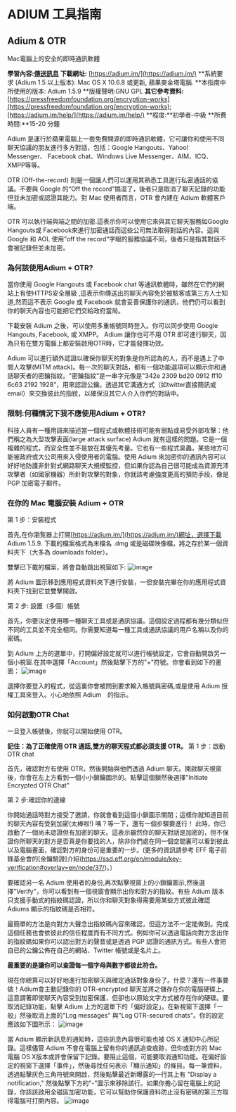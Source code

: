 # ADIUM 工具指南

## Adium & OTR
Mac電腦上的安全的即時通訊軟體

**學習內容:[傳送訊息](umbrella://lesson/sending-a-message)**
**下載網址:** [https://adium.im/](https://adium.im/)
**系統要求 (Adium 1.5 以上版本): Mac OS X 10.6.8 或更新, 蘋果麥金塔電腦.
**本指南中所使用的版本: Adium 1.5.9
**版權聲明:GNU GPL
**其它參考資料:**[https://pressfreedomfoundation.org/encryption-works](https://pressfreedomfoundation.org/encryption-works);[https://adium.im/help/](https://adium.im/help/)
**程度:**初學者-中級
**所費時間:**15-20 分鐘

Adium 是運行於蘋果電腦上一套免費開源的即時通訊軟體，它可讓你和使用不同聊天協議的朋友進行多方對話，包括：Google Hangouts、Yahoo! Messenger、 Facebook chat、Windows Live Messenger、AIM、ICQ、XMPP等等。

OTR (Off-the-record) 則是一個讓人們可以運用其熟悉工具進行私密通話的協議。不要與 Google 的“Off the record”搞混了，後者只是取消了聊天記錄的功能但並未加密或認證其能力。對 Mac 使用者而言，OTR 會內建在 Adium 軟體客戶端。

OTR 可以執行端與端之間的加密.這表示你可以使用它來與其它聊天服務如Google Hangouts或 Facebook來進行加密通話而這些公司無法取得對話的內容。這與 Google 和 AOL 使用”off the record“字眼的服務協議不同，後者只是指其對話不會被記錄但並未加密。

### 為何該使用Adium + OTR?

當你使用 Google Hangouts 或 Facebook chat 等通訊軟體時，雖然在它們的網站上有使HTTPS安全層級 ,這表示你傳送出的聊天內容免於被駭客或第三方人士知道,然而這不表示 Google 或 Facebook 就會妥善保護你的通訊，他們仍可以看到你的聊天內容也可能把它們交給政府當局。

下載安裝 Adium 之後，可以使用多重帳號同時登入。你可以同步使用 Google Hangouts, Facebook, 或 XMPP。 Adium 讓你也可不用 OTR 即可進行聊天，因為只有在雙方電腦上都安裝啟用OTR時，它才能發揮功效。

Adium 可以進行額外認證以確保你聊天的對象是你所認為的人，而不是遇上了中間人攻擊(MITM attack)。每一次的聊天對話，都有一個功能選項可以顯示你和通話聊天者的密鑰指紋。"密鑰指紋"是一串字元像是"342e 2309 bd20 0912 ff10 6c63 2192 1928"，用來認證公鑰。透過其它溝通方式（如twitter直接簡訊或email）來交換彼此的指紋，以確保沒其它人介入你們的對話中。

### 限制:何種情況下我不應使用Adium + OTR?

科技人員有一種用語來描述當一個程式或軟體技術可能有弱點或易受外部攻擊：他們稱之為大型攻擊表面(large attack surface) Adium 就有這樣的問題。它是一個複雜的程式，而安全性並不是放在其優先考量。它也有一些程式臭蟲，某些地方可能被政府或大公司用來入侵使用者的電腦。使用 Adium 來加密你的通訊內容可以好好地防護非針對式網路聊天大規模監控，但如果你認為自己很可能成為資源充沛攻擊者（如國家機器）所針對攻擊的對象，你就該考慮強度更高的預防手段，像是 PGP 加密電子郵件。

### 在你的 Mac 電腦安裝 Adium + OTR

第 1 步：安裝程式

首先,在你瀏覧器上打開[https://adium.im/](https://adium.im/)網址，選擇下載 Adium 1.5.9. 下載的檔案格式為末檔名 .dmg 或是磁碟映像檔，將之存於某一個資料夾下（大多為 downloads folder）。

雙擊已下載的檔案，將會自動跳出視窗如下:
![image](tool_adium1.png)

將 Adium 圖示移到應用程式資料夾下進行安裝，一但安裝完畢在你的應用程式資料夾下找到它並雙擊開啟。

第 2 步: 設置（多個）帳號

首先，你要決定使用哪一種聊天工具或是通訊協議。這個設定過程都有幾分類似但不同的工具並不完全相同。你需要知道每一種工具或通訊協議的用戶名稱以及你的密碼。

到 Adium 上方的選單中，打開偏好設定就可以進行帳號設定，它會自動開啟另一個小視窗.在其中選擇「Account」然後點擊下方的"+"符號。你會看到如下的畫面：
![image](tool_adium2.png)

選擇你要登入的程式，從這裏你會被問到要求輸入帳號與密碼,或是使用 Adium 授權工具來登入。小心地依照 Adium　的指示。

### 如何啟動OTR Chat

一旦登入帳號後，你就可以開始使用 OTR。

**記住：為了正確使用 OTR 通話,雙方的聊天程式都必須支援 OTR。**
第 1 步：啟動 OTR chat

首先，確認對方有使用 OTR，然後開始與他們透過 Adium 聊天。開啟聊天視窗後，你會在左上方看到一個小小鎖鑰圖示的。點擊這個鎖然後選擇"Initiate Encrypted OTR Chat"

第 2 步:確認你的連線

你開始通話時對方接受了邀請，你就會看到這個小鎖圖示關閉；這樣你就知道目前的聊天內容有受到加密(太棒啦!) 咦？等一下，還有一個步驟要進行！
此時，你已啟動了一個尚未認證但有加密的聊天。這表示雖然你的聊天對話是加密的，但不保證你所聊天的對方是否真是你要找的人，除非你們處在同一個空間裏可以看到彼此以及電腦畫面，確認對方的身份可是重要的一步。(更多的資訊請參考 EFF 電子前鋒基金會的[金鑰驗證]介紹(https://ssd.eff.org/en/module/key-verification#overlay=en/node/37/)。）

要確認另一名 Adium 使用者的身份,再次點擊視窗上的小鎖鑰圖示,然後選擇"Verify"，你可以看到有一個視窗會顯示出你和對方的指紋。有些 Adium 版本只支援手動式的指紋碼認證，所以你和聊天對象得需要用某些方式彼此確認 Adiums 顯示的指紋碼是否相符。

最簡單的方法是向對方大聲念出指紋碼內容來確認，但這方法不一定能做到。完成這個任務也會依彼此的信任程度而有不同方式。例如你可以透過電話向對方念出你的指紋碼如果你可以認出對方的聲音或是透過 PGP 認證的通訊方式。有些人會把自已的公鑰公佈在自己的網站、Twitter 帳號或是名片上。

**最重要的是讓你可以查證每一個字母與數字都彼此符合。**

現在你總算可以好好地進行加密聊天與確定通話對象身份了。什麼？還有一件事要做！Adium會主動記錄你的 OTR-encrypted 聊天並將之儲存在你的電腦硬碟上。這意謂著即使聊天內容受到加密保護，但卻也以原始文字方式被存在你的硬碟。要取消記錄功能，點擊 Adium 上方的選單下的「偏好設定」。在新視窗下選擇「一般」然後取消上面的"Log messages" 與"Log OTR-secured chats"。你的設定應該如下圖所示：
![image](tool_adium3.png)

當 Adium 顯示新訊息的通知時，這些訊息內容很可能也被 OS X 通知中心所記錄。這樣儘管 Adium 不會在電腦上留有你的通訊追查痕跡，但你或對方的 Mac 電腦 OS X版本或許會保留下記錄。要阻止這個，可能要取消通知功能。在偏好設定的視窗下選擇「事件」，然後尋找任何表示「顯示通知」的條目。每一筆資料，透過點擊灰色三角符號來開啟，然後點擊最近新曝露的一行其上有 "Display a notification," 然後點擊下方的"-"圖示來移除該行。如果你擔心留在電腦上的記錄，你該該啟用全磁區加密功能，它可以幫助你保護資料防止沒有密碼的第三方取得電腦可打開內容。
![image](tool_adium4.png)

